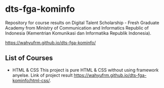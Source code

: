 # dts-fga-kominfo

Repository for course results on Digital Talent Scholarship - Fresh Graduate Academy from Ministry of Communication and Informatics Republic of Indonesia (Kementrian Komunikasi dan Informatika Republik Indonesia).

https://wahyufrm.github.io/dts-fga-kominfo/

## List of Courses

* HTML & CSS
This project is pure HTML & CSS without using framework anyelse. Link of project result https://wahyufrm.github.io/dts-fga-kominfo/html-css/.
